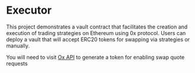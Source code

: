 # Executor

This project demonstrates a vault contract that facilitates the creation and execution of trading strategies on Ethereum using 0x protocol. Users can deploy a vault that will accept ERC20 tokens for swapping via strategies or manually.

You will need to visit [Ox API](https://0x.org) to generate a token for enabling swap quote requests

